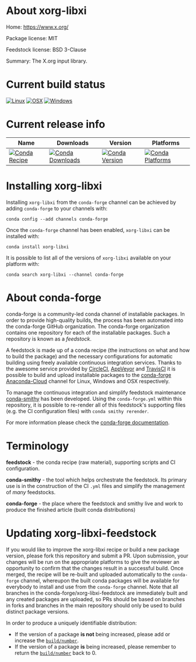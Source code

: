 About xorg-libxi
================

Home: https://www.x.org/

Package license: MIT

Feedstock license: BSD 3-Clause

Summary: The X.org input library.



Current build status
====================

[![Linux](https://img.shields.io/circleci/project/github/conda-forge/xorg-libxi-feedstock/master.svg?label=Linux)](https://circleci.com/gh/conda-forge/xorg-libxi-feedstock)
[![OSX](https://img.shields.io/travis/conda-forge/xorg-libxi-feedstock/master.svg?label=macOS)](https://travis-ci.org/conda-forge/xorg-libxi-feedstock)
[![Windows](https://img.shields.io/appveyor/ci/conda-forge/xorg-libxi-feedstock/master.svg?label=Windows)](https://ci.appveyor.com/project/conda-forge/xorg-libxi-feedstock/branch/master)

Current release info
====================

| Name | Downloads | Version | Platforms |
| --- | --- | --- | --- |
| [![Conda Recipe](https://img.shields.io/badge/recipe-xorg--libxi-green.svg)](https://anaconda.org/conda-forge/xorg-libxi) | [![Conda Downloads](https://img.shields.io/conda/dn/conda-forge/xorg-libxi.svg)](https://anaconda.org/conda-forge/xorg-libxi) | [![Conda Version](https://img.shields.io/conda/vn/conda-forge/xorg-libxi.svg)](https://anaconda.org/conda-forge/xorg-libxi) | [![Conda Platforms](https://img.shields.io/conda/pn/conda-forge/xorg-libxi.svg)](https://anaconda.org/conda-forge/xorg-libxi) |

Installing xorg-libxi
=====================

Installing `xorg-libxi` from the `conda-forge` channel can be achieved by adding `conda-forge` to your channels with:

```
conda config --add channels conda-forge
```

Once the `conda-forge` channel has been enabled, `xorg-libxi` can be installed with:

```
conda install xorg-libxi
```

It is possible to list all of the versions of `xorg-libxi` available on your platform with:

```
conda search xorg-libxi --channel conda-forge
```


About conda-forge
=================

conda-forge is a community-led conda channel of installable packages.
In order to provide high-quality builds, the process has been automated into the
conda-forge GitHub organization. The conda-forge organization contains one repository
for each of the installable packages. Such a repository is known as a *feedstock*.

A feedstock is made up of a conda recipe (the instructions on what and how to build
the package) and the necessary configurations for automatic building using freely
available continuous integration services. Thanks to the awesome service provided by
[CircleCI](https://circleci.com/), [AppVeyor](https://www.appveyor.com/)
and [TravisCI](https://travis-ci.org/) it is possible to build and upload installable
packages to the [conda-forge](https://anaconda.org/conda-forge)
[Anaconda-Cloud](https://anaconda.org/) channel for Linux, Windows and OSX respectively.

To manage the continuous integration and simplify feedstock maintenance
[conda-smithy](https://github.com/conda-forge/conda-smithy) has been developed.
Using the ``conda-forge.yml`` within this repository, it is possible to re-render all of
this feedstock's supporting files (e.g. the CI configuration files) with ``conda smithy rerender``.

For more information please check the [conda-forge documentation](https://conda-forge.org/docs/).

Terminology
===========

**feedstock** - the conda recipe (raw material), supporting scripts and CI configuration.

**conda-smithy** - the tool which helps orchestrate the feedstock.
                   Its primary use is in the construction of the CI ``.yml`` files
                   and simplify the management of *many* feedstocks.

**conda-forge** - the place where the feedstock and smithy live and work to
                  produce the finished article (built conda distributions)


Updating xorg-libxi-feedstock
=============================

If you would like to improve the xorg-libxi recipe or build a new
package version, please fork this repository and submit a PR. Upon submission,
your changes will be run on the appropriate platforms to give the reviewer an
opportunity to confirm that the changes result in a successful build. Once
merged, the recipe will be re-built and uploaded automatically to the
`conda-forge` channel, whereupon the built conda packages will be available for
everybody to install and use from the `conda-forge` channel.
Note that all branches in the conda-forge/xorg-libxi-feedstock are
immediately built and any created packages are uploaded, so PRs should be based
on branches in forks and branches in the main repository should only be used to
build distinct package versions.

In order to produce a uniquely identifiable distribution:
 * If the version of a package **is not** being increased, please add or increase
   the [``build/number``](https://conda.io/docs/user-guide/tasks/build-packages/define-metadata.html#build-number-and-string).
 * If the version of a package **is** being increased, please remember to return
   the [``build/number``](https://conda.io/docs/user-guide/tasks/build-packages/define-metadata.html#build-number-and-string)
   back to 0.

